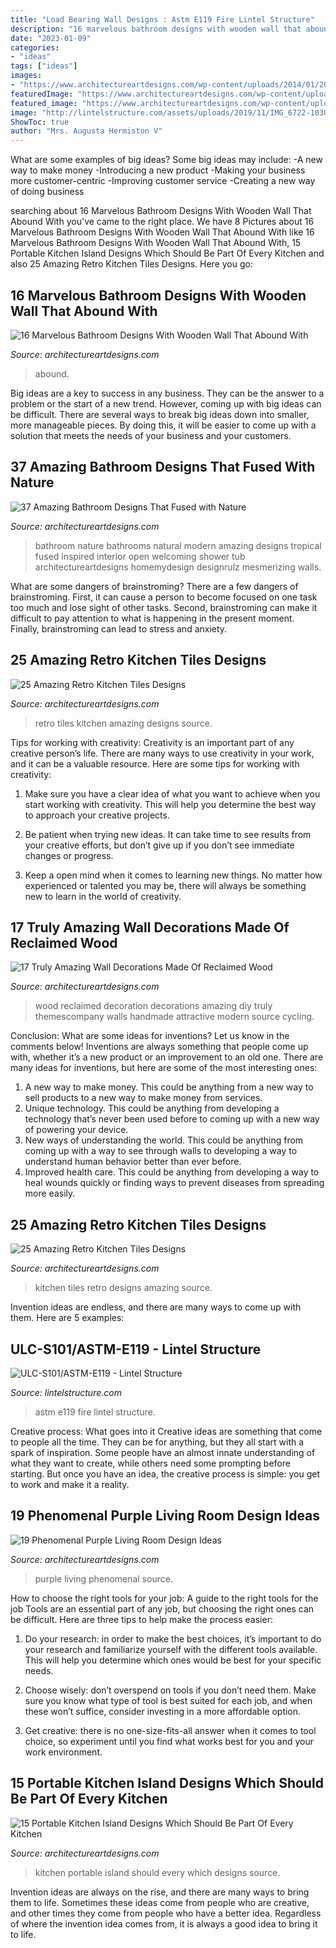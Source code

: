 ```yaml
---
title: "Load Bearing Wall Designs : Astm E119 Fire Lintel Structure"
description: "16 marvelous bathroom designs with wooden wall that abound with"
date: "2023-01-09"
categories:
- "ideas"
tags: ["ideas"]
images:
- "https://www.architectureartdesigns.com/wp-content/uploads/2014/01/2021.jpg"
featuredImage: "https://www.architectureartdesigns.com/wp-content/uploads/2016/04/15-4.jpg"
featured_image: "https://www.architectureartdesigns.com/wp-content/uploads/2016/05/6-93.jpg"
image: "http://lintelstructure.com/assets/uploads/2019/11/IMG_6722-1030x579.jpg"
ShowToc: true
author: "Mrs. Augusta Hermiston V"
---
```



What are some examples of big ideas?
Some big ideas may include: 
-A new way to make money 
-Introducing a new product 
-Making your business more customer-centric 
-Improving customer service 
-Creating a new way of doing business

	

		
searching about 16 Marvelous Bathroom Designs With Wooden Wall That Abound With you've came to the right place. We have 8 Pictures about 16 Marvelous Bathroom Designs With Wooden Wall That Abound With like 16 Marvelous Bathroom Designs With Wooden Wall That Abound With, 15 Portable Kitchen Island Designs Which Should Be Part Of Every Kitchen and also 25 Amazing Retro Kitchen Tiles Designs. Here you go:
		
    
## 16 Marvelous Bathroom Designs With Wooden Wall That Abound With

<img loading=lazy src="https://www.architectureartdesigns.com/wp-content/uploads/2016/05/6-93.jpg" onerror="this.onerror=null;this.src='https://tse1.mm.bing.net/th?id=OIP.q1xJXIAnOU9sURq0nnXgDQHaIz&amp;pid=15.1';" alt="16 Marvelous Bathroom Designs With Wooden Wall That Abound With">

_Source: architectureartdesigns.com_

>abound. 

	

Big ideas are a key to success in any business. They can be the answer to a problem or the start of a new trend. However, coming up with big ideas can be difficult. There are several ways to break big ideas down into smaller, more manageable pieces. By doing this, it will be easier to come up with a solution that meets the needs of your business and your customers.

    
## 37 Amazing Bathroom Designs That Fused With Nature

<img loading=lazy src="https://www.architectureartdesigns.com/wp-content/uploads/2013/05/Natural-Bathroom-ArchitectureArtDesigns-10-630x900.jpeg" onerror="this.onerror=null;this.src='https://tse2.mm.bing.net/th?id=OIP.GCN_MHgk7H2Ql3LlZS1JHQHaKl&amp;pid=15.1';" alt="37 Amazing Bathroom Designs That Fused with Nature">

_Source: architectureartdesigns.com_

>bathroom nature bathrooms natural modern amazing designs tropical fused inspired interior open welcoming shower tub architectureartdesigns homemydesign designrulz mesmerizing walls. 

	

What are some dangers of brainstroming?
There are a few dangers of brainstroming. First, it can cause a person to become focused on one task too much and lose sight of other tasks. Second, brainstroming can make it difficult to pay attention to what is happening in the present moment. Finally, brainstroming can lead to stress and anxiety.

    
## 25 Amazing Retro Kitchen Tiles Designs

<img loading=lazy src="https://www.architectureartdesigns.com/wp-content/uploads/2014/01/1920.jpg" onerror="this.onerror=null;this.src='https://tse1.mm.bing.net/th?id=OIP.5cmPzHQpa_0zyf5sqlKiMAHaKZ&amp;pid=15.1';" alt="25 Amazing Retro Kitchen Tiles Designs">

_Source: architectureartdesigns.com_

>retro tiles kitchen amazing designs source. 

	

Tips for working with creativity:
Creativity is an important part of any creative person’s life. There are many ways to use creativity in your work, and it can be a valuable resource. Here are some tips for working with creativity:
1. Make sure you have a clear idea of what you want to achieve when you start working with creativity. This will help you determine the best way to approach your creative projects.

2. Be patient when trying new ideas. It can take time to see results from your creative efforts, but don’t give up if you don’t see immediate changes or progress.

3. Keep a open mind when it comes to learning new things. No matter how experienced or talented you may be, there will always be something new to learn in the world of creativity.


    
## 17 Truly Amazing Wall Decorations Made Of Reclaimed Wood

<img loading=lazy src="https://www.architectureartdesigns.com/wp-content/uploads/2016/04/15-4.jpg" onerror="this.onerror=null;this.src='https://tse3.mm.bing.net/th?id=OIP.D6R52uHsW9u6naaw0LClwwHaE8&amp;pid=15.1';" alt="17 Truly Amazing Wall Decorations Made Of Reclaimed Wood">

_Source: architectureartdesigns.com_

>wood reclaimed decoration decorations amazing diy truly themescompany walls handmade attractive modern source cycling. 

	

Conclusion: What are some ideas for inventions? Let us know in the comments below!
Inventions are always something that people come up with, whether it’s a new product or an improvement to an old one. There are many ideas for inventions, but here are some of the most interesting ones:
1. A new way to make money. This could be anything from a new way to sell products to a new way to make money from services.
2. Unique technology. This could be anything from developing a technology that’s never been used before to coming up with a new way of powering your device.
3. New ways of understanding the world. This could be anything from coming up with a way to see through walls to developing a way to understand human behavior better than ever before. 
4. Improved health care. This could be anything from developing a way to heal wounds quickly or finding ways to prevent diseases from spreading more easily.

    
## 25 Amazing Retro Kitchen Tiles Designs

<img loading=lazy src="https://www.architectureartdesigns.com/wp-content/uploads/2014/01/2021.jpg" onerror="this.onerror=null;this.src='https://tse4.mm.bing.net/th?id=OIP.gEusDTCwxRNXaQxBYIAE2wHaJ2&amp;pid=15.1';" alt="25 Amazing Retro Kitchen Tiles Designs">

_Source: architectureartdesigns.com_

>kitchen tiles retro designs amazing source. 

	

Invention ideas are endless, and there are many ways to come up with them. Here are 5 examples:

    
## ULC-S101/ASTM-E119 - Lintel Structure

<img loading=lazy src="http://lintelstructure.com/assets/uploads/2019/11/IMG_6722-1030x579.jpg" onerror="this.onerror=null;this.src='https://tse3.mm.bing.net/th?id=OIP.1VJXM06trDMCFR6QvJTiVAHaEK&amp;pid=15.1';" alt="ULC-S101/ASTM-E119 - Lintel Structure">

_Source: lintelstructure.com_

>astm e119 fire lintel structure. 

	

Creative process: What goes into it
Creative ideas are something that come to people all the time. They can be for anything, but they all start with a spark of inspiration. Some people have an almost innate understanding of what they want to create, while others need some prompting before starting. But once you have an idea, the creative process is simple: you get to work and make it a reality.

    
## 19 Phenomenal Purple Living Room Design Ideas

<img loading=lazy src="https://www.architectureartdesigns.com/wp-content/uploads/2015/05/440.jpg" onerror="this.onerror=null;this.src='https://tse2.mm.bing.net/th?id=OIP.TPHWyP9_XEn_G207cvhlhwHaFT&amp;pid=15.1';" alt="19 Phenomenal Purple Living Room Design Ideas">

_Source: architectureartdesigns.com_

>purple living phenomenal source. 

	

How to choose the right tools for your job: A guide to the right tools for the job
Tools are an essential part of any job, but choosing the right ones can be difficult. Here are three tips to help make the process easier:
1. Do your research: in order to make the best choices, it’s important to do your research and familiarize yourself with the different tools available. This will help you determine which ones would be best for your specific needs.

2. Choose wisely: don’t overspend on tools if you don’t need them. Make sure you know what type of tool is best suited for each job, and when these won’t suffice, consider investing in a more affordable option.

3. Get creative: there is no one-size-fits-all answer when it comes to tool choice, so experiment until you find what works best for you and your work environment.

    
## 15 Portable Kitchen Island Designs Which Should Be Part Of Every Kitchen

<img loading=lazy src="https://www.architectureartdesigns.com/wp-content/uploads/2016/03/6-68.jpg" onerror="this.onerror=null;this.src='https://tse1.mm.bing.net/th?id=OIP.4hynULWFpSEvOaUjEJIfjAHaJ3&amp;pid=15.1';" alt="15 Portable Kitchen Island Designs Which Should Be Part Of Every Kitchen">

_Source: architectureartdesigns.com_

>kitchen portable island should every which designs source. 

	

Invention ideas are always on the rise, and there are many ways to bring them to life. Sometimes these ideas come from people who are creative, and other times they come from people who have a better idea. Regardless of where the invention idea comes from, it is always a good idea to bring it to life.

